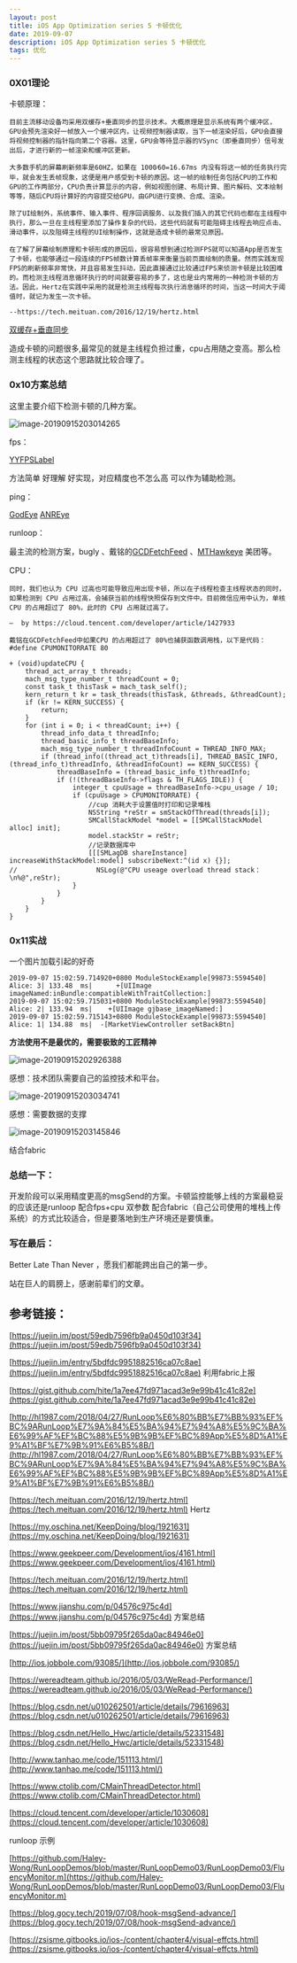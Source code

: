 ```yaml
---
layout: post  
title: iOS App Optimization series 5 卡顿优化
date: 2019-09-07 
description: iOS App Optimization series 5 卡顿优化
tags: 优化
---
```


### 0X01理论

卡顿原理：

```
目前主流移动设备均采用双缓存+垂直同步的显示技术。大概原理是显示系统有两个缓冲区，GPU会预先渲染好一帧放入一个缓冲区内，让视频控制器读取，当下一帧渲染好后，GPU会直接将视频控制器的指针指向第二个容器。这里，GPU会等待显示器的VSync（即垂直同步）信号发出后，才进行新的一帧渲染和缓冲区更新。

大多数手机的屏幕刷新频率是60HZ，如果在 1000⁄60=16.67ms 内没有将这一帧的任务执行完毕，就会发生丢帧现象，这便是用户感受到卡顿的原因。这一帧的绘制任务包括CPU的工作和GPU的工作两部分，CPU负责计算显示的内容，例如视图创建、布局计算、图片解码、文本绘制等等，随后CPU将计算好的内容提交给GPU，由GPU进行变换、合成、渲染。

除了UI绘制外，系统事件、输入事件、程序回调服务、以及我们插入的其它代码也都在主线程中执行，那么一旦在主线程里添加了操作复杂的代码，这些代码就有可能阻碍主线程去响应点击、滑动事件，以及阻碍主线程的UI绘制操作，这就是造成卡顿的最常见原因。

在了解了屏幕绘制原理和卡顿形成的原因后，很容易想到通过检测FPS就可以知道App是否发生了卡顿，也能够通过一段连续的FPS帧数计算丢帧率来衡量当前页面绘制的质量。然而实践发现FPS的刷新频率非常快，并且容易发生抖动，因此直接通过比较通过FPS来侦测卡顿是比较困难的。而检测主线程消息循环执行的时间就要容易的多了，这也是业内常用的一种检测卡顿的方法。因此，Hertz在实践中采用的就是检测主线程每次执行消息循环的时间，当这一时间大于阈值时，就记为发生一次卡顿。

--https://tech.meituan.com/2016/12/19/hertz.html

```

[双缓存+垂直同步](https://www.jianshu.com/p/6bf36934ef22)



造成卡顿的问题很多,最常见的就是主线程负担过重，cpu占用随之变高。那么检测主线程的状态这个思路就比较合理了。

### 0x10方案总结

 这里主要介绍下检测卡顿的几种方案。

![image-20190915203014265](/assets/images/2019-10/3.png)

fps：

[YYFPSLabel](https://links.jianshu.com/go?to=https%3A%2F%2Fgithub.com%2Fibireme%2FYYText%2Fblob%2Fmaster%2FDemo%2FYYTextDemo%2FYYFPSLabel.m)

方法简单 好理解 好实现，对应精度也不怎么高 可以作为辅助检测。

ping：

[GodEye](https://github.com/zixun/GodEye) [ANREye](https://links.jianshu.com/go?to=https%3A%2F%2Fgithub.com%2Fzixun%2FANREye)

runloop：

最主流的检测方案，bugly 、戴铭的[GCDFetchFeed](https://links.jianshu.com/go?to=https%3A%2F%2Fgithub.com%2Fming1016%2FGCDFetchFeed) 、[MTHawkeye](https://github.com/meitu/MTHawkeye)  美团等。

CPU：

```
同时，我们也认为 CPU 过高也可能导致应用出现卡顿，所以在子线程检查主线程状态的同时，如果检测到 CPU 占用过高，会捕获当前的线程快照保存到文件中。目前微信应用中认为，单核 CPU 的占用超过了 80%，此时的 CPU 占用就过高了。

—  by https://cloud.tencent.com/developer/article/1427933
```

```
戴铭在GCDFetchFeed中如果CPU 的占用超过了 80%也捕获函数调用栈，以下是代码：
#define CPUMONITORRATE 80

+ (void)updateCPU {
    thread_act_array_t threads;
    mach_msg_type_number_t threadCount = 0;
    const task_t thisTask = mach_task_self();
    kern_return_t kr = task_threads(thisTask, &threads, &threadCount);
    if (kr != KERN_SUCCESS) {
        return;
    }
    for (int i = 0; i < threadCount; i++) {
        thread_info_data_t threadInfo;
        thread_basic_info_t threadBaseInfo;
        mach_msg_type_number_t threadInfoCount = THREAD_INFO_MAX;
        if (thread_info((thread_act_t)threads[i], THREAD_BASIC_INFO, (thread_info_t)threadInfo, &threadInfoCount) == KERN_SUCCESS) {
            threadBaseInfo = (thread_basic_info_t)threadInfo;
            if (!(threadBaseInfo->flags & TH_FLAGS_IDLE)) {
                integer_t cpuUsage = threadBaseInfo->cpu_usage / 10;
                if (cpuUsage > CPUMONITORRATE) {
                    //cup 消耗大于设置值时打印和记录堆栈
                    NSString *reStr = smStackOfThread(threads[i]);
                    SMCallStackModel *model = [[SMCallStackModel alloc] init];
                    model.stackStr = reStr;
                    //记录数据库中
                    [[[SMLagDB shareInstance] increaseWithStackModel:model] subscribeNext:^(id x) {}];
//                    NSLog(@"CPU useage overload thread stack：\n%@",reStr);
                }
            }
        }
    }
}

```

### 0x11实战

一个图片加载引起的好奇

```
2019-09-07 15:02:59.714920+0800 ModuleStockExample[99873:5594540] Alice: 3| 133.48  ms|      +[UIImage imageNamed:inBundle:compatibleWithTraitCollection:]
2019-09-07 15:02:59.715031+0800 ModuleStockExample[99873:5594540] Alice: 2| 133.94  ms|    +[UIImage gjbase_imageNamed:]
2019-09-07 15:02:59.715143+0800 ModuleStockExample[99873:5594540] Alice: 1| 134.88  ms|  -[MarketViewController setBackBtn]
```

**方法使用不是最优的，需要极致的工匠精神**

![image-20190915202926388](/assets/images/2019-10/2.png)

感想：技术团队需要自己的监控技术和平台。

![image-20190915203034741](/assets/images/2019-10/4.png)

感想：需要数据的支撑

![image-20190915203145846](/assets/images/2019-10/5.png)

结合fabric

### 总结一下：

开发阶段可以采用精度更高的msgSend的方案。卡顿监控能够上线的方案最稳妥的应该还是runloop 配合fps+cpu 双参数 配合fabric（自己公司使用的堆栈上传系统）的方式比较适合，但是要落地到生产环境还是要慎重。



### 写在最后：

Better Late Than Never ，愿我们都能跨出自己的第一步。

站在巨人的肩膀上，感谢前辈们的文章。



## 参考链接：

[https://juejin.im/post/59edb7596fb9a0450d103f34](https://juejin.im/post/59edb7596fb9a0450d103f34)

[https://juejin.im/entry/5bdfdc9951882516ca07c8ae](https://juejin.im/entry/5bdfdc9951882516ca07c8ae) 利用fabric上报

[https://gist.github.com/hite/1a7ee47fd971acad3e9e99b41c41c82e](https://gist.github.com/hite/1a7ee47fd971acad3e9e99b41c41c82e)

[http://hl1987.com/2018/04/27/RunLoop%E6%80%BB%E7%BB%93%EF%BC%9ARunLoop%E7%9A%84%E5%BA%94%E7%94%A8%E5%9C%BA%E6%99%AF%EF%BC%88%E5%9B%9B%EF%BC%89App%E5%8D%A1%E9%A1%BF%E7%9B%91%E6%B5%8B/](http://hl1987.com/2018/04/27/RunLoop%E6%80%BB%E7%BB%93%EF%BC%9ARunLoop%E7%9A%84%E5%BA%94%E7%94%A8%E5%9C%BA%E6%99%AF%EF%BC%88%E5%9B%9B%EF%BC%89App%E5%8D%A1%E9%A1%BF%E7%9B%91%E6%B5%8B/)

[https://tech.meituan.com/2016/12/19/hertz.html](https://tech.meituan.com/2016/12/19/hertz.html)  Hertz

[https://my.oschina.net/KeepDoing/blog/1921631](https://my.oschina.net/KeepDoing/blog/1921631)

[https://www.geekpeer.com/Development/ios/4161.html](https://www.geekpeer.com/Development/ios/4161.html)

[https://tech.meituan.com/2016/12/19/hertz.html](https://tech.meituan.com/2016/12/19/hertz.html)

[https://www.jianshu.com/p/04576c975c4d](https://www.jianshu.com/p/04576c975c4d) 方案总结

[https://juejin.im/post/5bb09795f265da0ac84946e0](https://juejin.im/post/5bb09795f265da0ac84946e0)  方案总结

[http://ios.jobbole.com/93085/](http://ios.jobbole.com/93085/)

[https://wereadteam.github.io/2016/05/03/WeRead-Performance/](https://wereadteam.github.io/2016/05/03/WeRead-Performance/)

[https://blog.csdn.net/u010262501/article/details/79616963](https://blog.csdn.net/u010262501/article/details/79616963)

[https://blog.csdn.net/Hello_Hwc/article/details/52331548](https://blog.csdn.net/Hello_Hwc/article/details/52331548)

[http://www.tanhao.me/code/151113.html/](http://www.tanhao.me/code/151113.html/)

[https://www.ctolib.com/CMainThreadDetector.html](https://www.ctolib.com/CMainThreadDetector.html)

[https://cloud.tencent.com/developer/article/1030608](https://cloud.tencent.com/developer/article/1030608)

runloop 示例

[https://github.com/Haley-Wong/RunLoopDemos/blob/master/RunLoopDemo03/RunLoopDemo03/FluencyMonitor.m](https://github.com/Haley-Wong/RunLoopDemos/blob/master/RunLoopDemo03/RunLoopDemo03/FluencyMonitor.m)

[https://blog.gocy.tech/2019/07/08/hook-msgSend-advance/](https://blog.gocy.tech/2019/07/08/hook-msgSend-advance/)

[https://zsisme.gitbooks.io/ios-/content/chapter4/visual-effcts.html](https://zsisme.gitbooks.io/ios-/content/chapter4/visual-effcts.html)